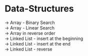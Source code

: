 # Data-Structures

-> Array - Binary Search\
-> Array - Linear Search\
-> Array in reverse order\
-> Linked List - insert at the beginning\
-> Linked List - insert at the end\
-> Linked List - reverse
